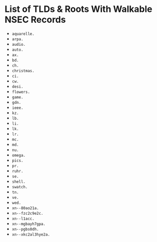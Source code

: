# List of TLDs & Roots With Walkable NSEC Records

* `aquarelle.`
* `arpa.`
* `audio.`
* `auto.`
* `ax.`
* `bd.`
* `ch.`
* `christmas.`
* `ci.`
* `cw.`
* `desi.`
* `flowers.`
* `game.`
* `gdn.`
* `ieee.`
* `kz.`
* `lb.`
* `li.`
* `lk.`
* `lr.`
* `mc.`
* `md.`
* `nu.`
* `omega.`
* `pics.`
* `pr.`
* `ruhr.`
* `se.`
* `shell.`
* `swatch.`
* `tn.`
* `ve.`
* `wed.`
* `xn--80ao21a.`
* `xn--fzc2c9e2c.`
* `xn--l1acc.`
* `xn--mgbayh7gpa.`
* `xn--pgbs0dh.`
* `xn--xkc2al3hye2a.`
